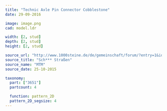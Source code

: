 ```yaml
---
title: "Technic Axle Pin Connector Cobblestone"
date: 29-09-2016

image: image.png
cad: model.ldr

width: [2, stud]
depth: [2, stud]
height: [2, stud]

source_url: "http://www.1000steine.de/de/gemeinschaft/forum/?entry=1&id=345875#id345875"
source_title: "Sch*** Straßen"
source_name: "MTM"
source_date: 25-10-2015

taxonomy:
  part: ["3651"]
  partcount: 4

  function: pattern_2D
  pattern_2D_segsize: 4
---
```

